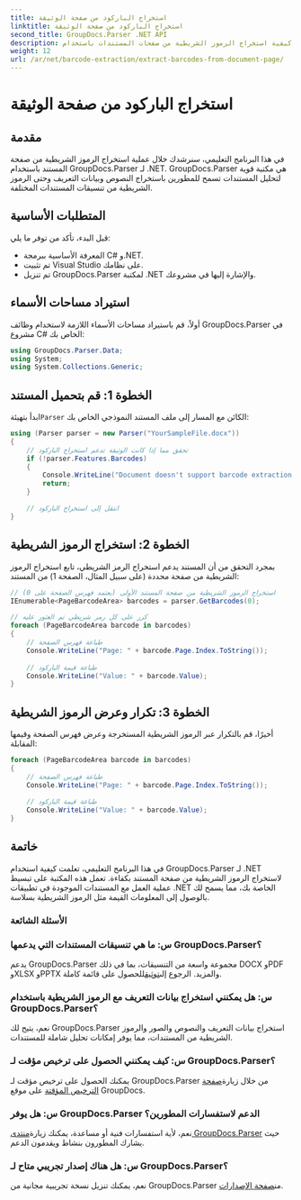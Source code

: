 ```yaml
---
title: استخراج الباركود من صفحة الوثيقة
linktitle: استخراج الباركود من صفحة الوثيقة
second_title: GroupDocs.Parser .NET API
description: تعرف على كيفية استخراج الرموز الشريطية من صفحات المستندات باستخدام GroupDocs.Parser لـ .NET. يوفر هذا البرنامج التعليمي إرشادات خطوة بخطوة لاستخراج الباركود.
weight: 12
url: /ar/net/barcode-extraction/extract-barcodes-from-document-page/
---
```


# استخراج الباركود من صفحة الوثيقة

## مقدمة
في هذا البرنامج التعليمي، سنرشدك خلال عملية استخراج الرموز الشريطية من صفحة المستند باستخدام GroupDocs.Parser لـ .NET. GroupDocs.Parser هي مكتبة قوية لتحليل المستندات تسمح للمطورين باستخراج النصوص وبيانات التعريف وحتى الرموز الشريطية من تنسيقات المستندات المختلفة.
## المتطلبات الأساسية

قبل البدء، تأكد من توفر ما يلي:
- المعرفة الأساسية ببرمجة C# و.NET.
- تم تثبيت Visual Studio على نظامك.
- تم تنزيل GroupDocs.Parser لمكتبة .NET والإشارة إليها في مشروعك.
## استيراد مساحات الأسماء
أولاً، قم باستيراد مساحات الأسماء اللازمة لاستخدام وظائف GroupDocs.Parser في مشروع C# الخاص بك:

```csharp
using GroupDocs.Parser.Data;
using System;
using System.Collections.Generic;
```
## الخطوة 1: قم بتحميل المستند

 ابدأ بتهيئة`Parser` الكائن مع المسار إلى ملف المستند النموذجي الخاص بك:

```csharp
using (Parser parser = new Parser("YourSampleFile.docx"))
{
    // تحقق مما إذا كانت الوثيقة تدعم استخراج الباركود
    if (!parser.Features.Barcodes)
    {
        Console.WriteLine("Document doesn't support barcode extraction.");
        return;
    }

    // انتقل إلى استخراج الباركود
}
```
## الخطوة 2: استخراج الرموز الشريطية

بمجرد التحقق من أن المستند يدعم استخراج الرمز الشريطي، تابع استخراج الرموز الشريطية من صفحة محددة (على سبيل المثال، الصفحة 1) من المستند:

```csharp
// استخراج الرموز الشريطية من صفحة المستند الأولى (يعتمد فهرس الصفحة على 0)
IEnumerable<PageBarcodeArea> barcodes = parser.GetBarcodes(0);

// كرر على كل رمز شريطي تم العثور عليه
foreach (PageBarcodeArea barcode in barcodes)
{
    // طباعة فهرس الصفحة
    Console.WriteLine("Page: " + barcode.Page.Index.ToString());
    
    // طباعة قيمة الباركود
    Console.WriteLine("Value: " + barcode.Value);
}
```
## الخطوة 3: تكرار وعرض الرموز الشريطية

أخيرًا، قم بالتكرار عبر الرموز الشريطية المستخرجة وعرض فهرس الصفحة وقيمها المقابلة:

```csharp
foreach (PageBarcodeArea barcode in barcodes)
{
    // طباعة فهرس الصفحة
    Console.WriteLine("Page: " + barcode.Page.Index.ToString());
    
    // طباعة قيمة الباركود
    Console.WriteLine("Value: " + barcode.Value);
}
```
## خاتمة

في هذا البرنامج التعليمي، تعلمت كيفية استخدام GroupDocs.Parser لـ .NET لاستخراج الرموز الشريطية من صفحة المستند بكفاءة. تعمل هذه المكتبة على تبسيط عملية العمل مع المستندات الموجودة في تطبيقات .NET الخاصة بك، مما يسمح لك بالوصول إلى المعلومات القيمة مثل الرموز الشريطية بسلاسة.

### الأسئلة الشائعة

### س: ما هي تنسيقات المستندات التي يدعمها GroupDocs.Parser؟
 يدعم GroupDocs.Parser مجموعة واسعة من التنسيقات، بما في ذلك DOCX وPDF وXLSX وPPTX والمزيد. الرجوع إلى[توثيق](https://tutorials.groupdocs.com/parser/net/)للحصول على قائمة كاملة.

### س: هل يمكنني استخراج بيانات التعريف مع الرموز الشريطية باستخدام GroupDocs.Parser؟
نعم، يتيح لك GroupDocs.Parser استخراج بيانات التعريف والنصوص والصور والرموز الشريطية من المستندات، مما يوفر إمكانات تحليل شاملة للمستندات.

### س: كيف يمكنني الحصول على ترخيص مؤقت لـ GroupDocs.Parser؟
 يمكنك الحصول على ترخيص مؤقت لـ GroupDocs.Parser من خلال زيارة[صفحة الترخيص المؤقتة](https://purchase.groupdocs.com/temporary-license/) على موقع GroupDocs.

### س: هل يوفر GroupDocs.Parser الدعم لاستفسارات المطورين؟
 نعم، لأية استفسارات فنية أو مساعدة، يمكنك زيارة[منتدى GroupDocs.Parser](https://forum.groupdocs.com/c/parser/17) حيث يشارك المطورون بنشاط ويقدمون الدعم.

### س: هل هناك إصدار تجريبي متاح لـ GroupDocs.Parser؟
 نعم، يمكنك تنزيل نسخة تجريبية مجانية من GroupDocs.Parser من[صفحة الإصدارات](https://releases.groupdocs.com/).